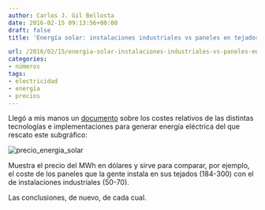 ```yaml
---
author: Carlos J. Gil Bellosta
date: 2016-02-15 09:13:56+00:00
draft: false
title: 'Energía solar: instalaciones industriales vs paneles en tejados'

url: /2016/02/15/energia-solar-instalaciones-industriales-vs-paneles-en-tejados/
categories:
- números
tags:
- electricidad
- energía
- precios
---
```


Llegó a mis manos un [documento](https://www.lazard.com/media/2390/lazards-levelized-cost-of-energy-analysis-90.pdf) sobre los costes relativos de las distintas tecnologías e implementaciones para generar energía eléctrica del que rescato este subgráfico:

![precio_energia_solar](/wp-uploads/2016/02/precio_energia_solar.png)


Muestra el precio del MWh en dólares y sirve para comparar, por ejemplo, el coste de los paneles que la gente instala en sus tejados (184-300) con el de instalaciones industriales (50-70).

Las conclusiones, de nuevo, de cada cual.
